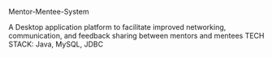 Mentor-Mentee-System

A Desktop application platform to facilitate improved networking, communication, and feedback sharing between mentors and mentees
TECH STACK: Java, MySQL, JDBC


